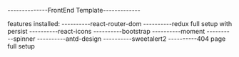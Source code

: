 --------------FrontEnd Template-------------

features installed:
----------react-router-dom
----------redux full setup with persist
----------react-icons
----------bootstrap
----------moment
----------spinner
----------antd-design
----------sweetalert2
----------404 page full setup
